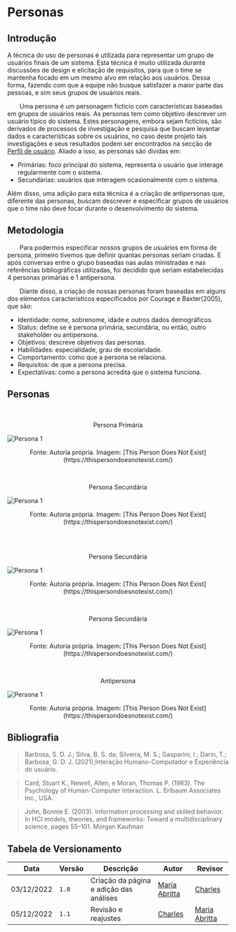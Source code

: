 # Personas

## Introdução
A técnica do uso de personas é utilizada para representar um grupo de usuários finais de um sistema. Esta técnica é muito utilizada durante discussões de design e elicitação de requisitos, para que o time se mantenha focado em um mesmo alvo em relação aos usuários. Dessa forma, fazendo com que a equipe não busque satisfazer a maior parte das pessoas, e sim seus grupos de usuários reais.

  Uma persona é um personagem fictício com características baseadas em grupos de usuários reais. As personas tem como objetivo descrever um usuário típico do sistema. Estes personagens, embora sejam fictícios, são derivados de processos de investigação e pesquisa que buscam levantar dados e características sobre os usuários, no caso deste projeto tais investigações e seus resultados podem ser encontrados na secção de [Perfil de usuário](/pages/projeto/etapa2/perfil_usuario.md). Aliado a isso, as personas são dividas em:
* Primárias: foco principal do sistema, representa o usuário que interage regularmente com o sistema.
* Secundárias: usuários que interagem ocasionalmente com o sistema.

Além disso, uma adição para esta técnica é a criação de antipersonas que, diferente das personas, buscam descrever e especificar grupos de usuários que o time não deve focar durante o desenvolvimento do sistema.

## Metodologia
  Para podermos especificar nossos grupos de usuários em forma de persona, primeiro tivemos que definir quantas personas seriam criadas. E após conversas entre o grupo baseadas nas aulas ministradas e nas referências bibliográficas utilizadas, foi decidido que seriam estabelecidas 4 personas primárias e 1 antipersona.

  Diante disso, a criação de nossas personas foram baseadas em alguns dos elementos característicos especificados por Courage e Baxter(2005), que são:

* Identidade: nome, sobrenome, idade e outros dados demográficos.
* Status: define se é persona primária, secundária, ou então, outro stakeholder ou antipersona.
* Objetivos: descreve objetivos das personas.
* Habilidades: especialidade, grau de escolaridade.
* Comportamento: como que a persona se relaciona.
* Requisitos: de que a persona precisa.
* Expectativas: como a persona acredita que o sistema funciona.

## Personas
<br>
<div style="text-align: center">
<p>Persona Primária</p>
</div>

![Persona 1](../../../media/personas/1.png)

<div style="text-align: center">
<p>Fonte: Autoria própria. Imagem: [This Person Does Not Exist](https://thispersondoesnotexist.com/) </p>
</div>

<br>

<div style="text-align: center">
<p>Persona Secundária</p>
</div>

![Persona 1](../../../media/personas/2.png)

<div style="text-align: center">
<p>Fonte: Autoria própria. Imagem: [This Person Does Not Exist](https://thispersondoesnotexist.com/) </p>
</div>

<br>

<br>
<div style="text-align: center">
<p>Persona Secundária</p>
</div>

![Persona 1](../../../media/personas/3.png)

<div style="text-align: center">
<p>Fonte: Autoria própria. Imagem: [This Person Does Not Exist](https://thispersondoesnotexist.com/) </p>
</div>

<br>
<div style="text-align: center">
<p>Persona Secundária</p>
</div>

![Persona 1](../../../media/personas/4.png)

<div style="text-align: center">
<p>Fonte: Autoria própria. Imagem: [This Person Does Not Exist](https://thispersondoesnotexist.com/) </p>
</div>

<br>
<div style="text-align: center">
<p>Antipersona</p>
</div>

![Persona 1](../../../media/personas/5.png)

<div style="text-align: center">
<p>Fonte: Autoria própria. Imagem: [This Person Does Not Exist](https://thispersondoesnotexist.com/) </p>
</div>

## Bibliografia
> Barbosa, S. D. J.; Silva, B. S. da; Silveira, M. S.; Gasparini, I.; Darin, T.; Barbosa, G. D. J. (2021);Interação Humano-Computador e Experiência do usuário.

> Card, Stuart K., Newell, Allen, e Moran, Thomas P. (1983). The Psychology of Human-Computer
Interaction. L. Erlbaum Associates Inc., USA.

> John, Bonnie E. (2003). Information processing and skilled behavior. In HCI models, theories, and
frameworks: Toward a multidisciplinary science, pages 55–101. Morgan Kaufman

## Tabela de Versionamento

| Data | Versão | Descrição | Autor | Revisor |
| ---- | ------ | --------- | ----- | ------- |
| 03/12/2022 | `1.0`  | Criação da página e adição das análises| [Maria Abritta](https://github.com/MariaAbritta) | [Charles](https://github.com/charles-serafim)
| 05/12/2022 | `1.1`  | Revisão e reajustes| [Charles](https://github.com/charles-serafim) | [Maria Abritta](https://github.com/MariaAbritta)